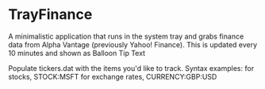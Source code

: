 # TrayFinance
A minimalistic application that runs in the system tray and grabs finance data from Alpha Vantage (previously Yahoo! Finance). This is updated every 10 minutes and shown as Balloon Tip Text

Populate tickers.dat with the items you'd like to track. Syntax examples: for stocks, STOCK:MSFT for exchange rates, CURRENCY:GBP:USD


